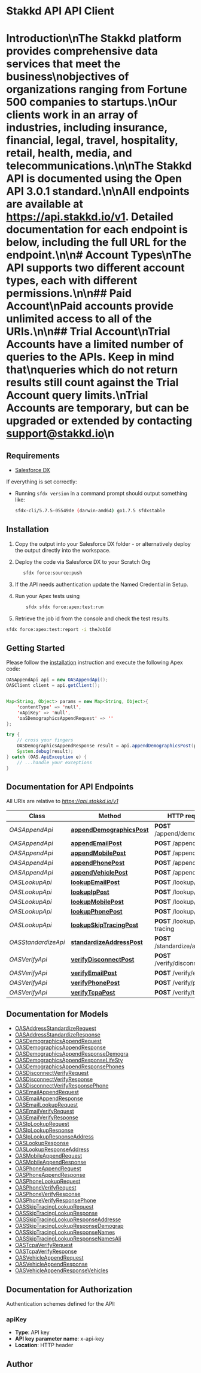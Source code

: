 # Stakkd API API Client


# Introduction\nThe Stakkd platform provides comprehensive data services that meet the business\nobjectives of organizations ranging from Fortune 500 companies to startups.\nOur clients work in an array of industries, including insurance, financial, legal, travel, hospitality, retail, health, media, and telecommunications.\n\nThe Stakkd API is documented using the Open API 3.0.1 standard.\n\nAll endpoints are available at https://api.stakkd.io/v1. Detailed documentation for each endpoint is below, including the full URL for the endpoint.\n\n# Account Types\nThe API supports two different account types, each with different permissions.\n\n## Paid Account\nPaid accounts provide unlimited access to all of the URIs.\n\n## Trial Account\nTrial Accounts have a limited number of queries to the APIs. Keep in mind that\nqueries which do not return results still count against the Trial Account query limits.\nTrial Accounts are temporary, but can be upgraded or extended by contacting [support@stakkd.io](mailto:support@stakkd.io)\n

## Requirements

- [Salesforce DX](https://www.salesforce.com/products/platform/products/salesforce-dx/)

If everything is set correctly:

- Running `sfdx version` in a command prompt should output something like:

  ```bash
  sfdx-cli/5.7.5-05549de (darwin-amd64) go1.7.5 sfdxstable
  ```

## Installation

1. Copy the output into your Salesforce DX folder - or alternatively deploy the output directly into the workspace.
2. Deploy the code via Salesforce DX to your Scratch Org

   ```bash
      sfdx force:source:push
   ```

3. If the API needs authentication update the Named Credential in Setup.
4. Run your Apex tests using

   ```bash
       sfdx sfdx force:apex:test:run
   ```

5. Retrieve the job id from the console and check the test results.

  ```bash
  sfdx force:apex:test:report -i theJobId
  ```

## Getting Started

Please follow the [installation](#installation) instruction and execute the following Apex code:

```java
OASAppendApi api = new OASAppendApi();
OASClient client = api.getClient();


Map<String, Object> params = new Map<String, Object>{
    'contentType' => 'null',
    'xApiKey' => 'null',
    'oaSDemographicsAppendRequest' => ''
};

try {
    // cross your fingers
    OASDemographicsAppendResponse result = api.appendDemographicsPost(params);
    System.debug(result);
} catch (OAS.ApiException e) {
    // ...handle your exceptions
}
```

## Documentation for API Endpoints

All URIs are relative to *https://api.stakkd.io/v1*

Class | Method | HTTP request | Description
------------ | ------------- | ------------- | -------------
*OASAppendApi* | [**appendDemographicsPost**](OASAppendApi.md#appendDemographicsPost) | **POST** /append/demographics | 
*OASAppendApi* | [**appendEmailPost**](OASAppendApi.md#appendEmailPost) | **POST** /append/email | 
*OASAppendApi* | [**appendMobilePost**](OASAppendApi.md#appendMobilePost) | **POST** /append/mobile | 
*OASAppendApi* | [**appendPhonePost**](OASAppendApi.md#appendPhonePost) | **POST** /append/phone | 
*OASAppendApi* | [**appendVehiclePost**](OASAppendApi.md#appendVehiclePost) | **POST** /append/vehicle | 
*OASLookupApi* | [**lookupEmailPost**](OASLookupApi.md#lookupEmailPost) | **POST** /lookup/email | 
*OASLookupApi* | [**lookupIpPost**](OASLookupApi.md#lookupIpPost) | **POST** /lookup/ip | 
*OASLookupApi* | [**lookupMobilePost**](OASLookupApi.md#lookupMobilePost) | **POST** /lookup/mobile | 
*OASLookupApi* | [**lookupPhonePost**](OASLookupApi.md#lookupPhonePost) | **POST** /lookup/phone | 
*OASLookupApi* | [**lookupSkipTracingPost**](OASLookupApi.md#lookupSkipTracingPost) | **POST** /lookup/skip-tracing | 
*OASStandardizeApi* | [**standardizeAddressPost**](OASStandardizeApi.md#standardizeAddressPost) | **POST** /standardize/address | 
*OASVerifyApi* | [**verifyDisconnectPost**](OASVerifyApi.md#verifyDisconnectPost) | **POST** /verify/disconnect | 
*OASVerifyApi* | [**verifyEmailPost**](OASVerifyApi.md#verifyEmailPost) | **POST** /verify/email | 
*OASVerifyApi* | [**verifyPhonePost**](OASVerifyApi.md#verifyPhonePost) | **POST** /verify/phone | 
*OASVerifyApi* | [**verifyTcpaPost**](OASVerifyApi.md#verifyTcpaPost) | **POST** /verify/tcpa | 


## Documentation for Models

 - [OASAddressStandardizeRequest](OASAddressStandardizeRequest.md)
 - [OASAddressStandardizeResponse](OASAddressStandardizeResponse.md)
 - [OASDemographicsAppendRequest](OASDemographicsAppendRequest.md)
 - [OASDemographicsAppendResponse](OASDemographicsAppendResponse.md)
 - [OASDemographicsAppendResponseDemogra](OASDemographicsAppendResponseDemogra.md)
 - [OASDemographicsAppendResponseLifeSty](OASDemographicsAppendResponseLifeSty.md)
 - [OASDemographicsAppendResponsePhones](OASDemographicsAppendResponsePhones.md)
 - [OASDisconnectVerifyRequest](OASDisconnectVerifyRequest.md)
 - [OASDisconnectVerifyResponse](OASDisconnectVerifyResponse.md)
 - [OASDisconnectVerifyResponsePhone](OASDisconnectVerifyResponsePhone.md)
 - [OASEmailAppendRequest](OASEmailAppendRequest.md)
 - [OASEmailAppendResponse](OASEmailAppendResponse.md)
 - [OASEmailLookupRequest](OASEmailLookupRequest.md)
 - [OASEmailVerifyRequest](OASEmailVerifyRequest.md)
 - [OASEmailVerifyResponse](OASEmailVerifyResponse.md)
 - [OASIpLookupRequest](OASIpLookupRequest.md)
 - [OASIpLookupResponse](OASIpLookupResponse.md)
 - [OASIpLookupResponseAddress](OASIpLookupResponseAddress.md)
 - [OASLookupResponse](OASLookupResponse.md)
 - [OASLookupResponseAddress](OASLookupResponseAddress.md)
 - [OASMobileAppendRequest](OASMobileAppendRequest.md)
 - [OASMobileAppendResponse](OASMobileAppendResponse.md)
 - [OASPhoneAppendRequest](OASPhoneAppendRequest.md)
 - [OASPhoneAppendResponse](OASPhoneAppendResponse.md)
 - [OASPhoneLookupRequest](OASPhoneLookupRequest.md)
 - [OASPhoneVerifyRequest](OASPhoneVerifyRequest.md)
 - [OASPhoneVerifyResponse](OASPhoneVerifyResponse.md)
 - [OASPhoneVerifyResponsePhone](OASPhoneVerifyResponsePhone.md)
 - [OASSkipTracingLookupRequest](OASSkipTracingLookupRequest.md)
 - [OASSkipTracingLookupResponse](OASSkipTracingLookupResponse.md)
 - [OASSkipTracingLookupResponseAddresse](OASSkipTracingLookupResponseAddresse.md)
 - [OASSkipTracingLookupResponseDemograp](OASSkipTracingLookupResponseDemograp.md)
 - [OASSkipTracingLookupResponseNames](OASSkipTracingLookupResponseNames.md)
 - [OASSkipTracingLookupResponseNamesAli](OASSkipTracingLookupResponseNamesAli.md)
 - [OASTcpaVerifyRequest](OASTcpaVerifyRequest.md)
 - [OASTcpaVerifyResponse](OASTcpaVerifyResponse.md)
 - [OASVehicleAppendRequest](OASVehicleAppendRequest.md)
 - [OASVehicleAppendResponse](OASVehicleAppendResponse.md)
 - [OASVehicleAppendResponseVehicles](OASVehicleAppendResponseVehicles.md)


## Documentation for Authorization

Authentication schemes defined for the API:
### apiKey


- **Type**: API key
- **API key parameter name**: x-api-key
- **Location**: HTTP header


## Author



